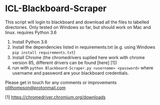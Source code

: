 # ICL-Blackboard-Scraper
This script will login to blackboard and download all the files to labelled directories.
Only tested on Windows so far, but should work on Mac and linux. requires Python 3.6

1. Install Python 3.6
2. Install the dependencies listed in requirements.txt (e.g. using Windows ```pip install requirements.txt```)
3. Install Chrome (the chromedrivers suplied here work with chrome version 85, different drivers can be found [here] [1])
4. run with ```python Blackboard-Scraper.py <username> <password>``` where username and password are your blackboard credentials.

Please get in touch for any comments or improvements olithompson@protonmail.com

 [1] https://chromedriver.chromium.org/downloads
